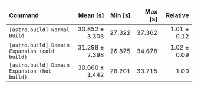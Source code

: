 | Command                                       |       Mean [s] | Min [s] | Max [s] |    Relative |
| :-------------------------------------------- | -------------: | ------: | ------: | ----------: |
| `[astro.build] Normal Build`                  | 30.852 ± 3.303 |  27.322 |  37.362 | 1.01 ± 0.12 |
| `[astro.build] Domain Expansion (cold build)` | 31.298 ± 2.398 |  26.875 |  34.678 | 1.02 ± 0.09 |
| `[astro.build] Domain Expansion (hot build)`  | 30.660 ± 1.442 |  28.201 |  33.215 |        1.00 |
